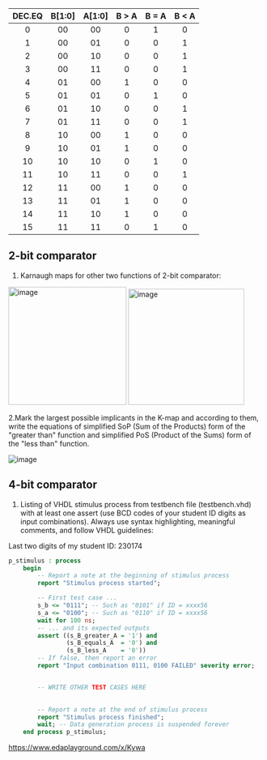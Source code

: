 | **DEC.EQ** | **B[1:0]** | **A[1:0]** | **B > A** | **B = A**	| **B < A** |
| :-: | :-: | :-: | :-: | :-: | :-: |
| 0 | 00 | 00 | 0 | 1 | 0 |
| 1 | 00	| 01 | 0	| 0 | 1 |
| 2 | 00	| 10 | 0	| 0 | 1 |
| 3 | 00	| 11 | 0	| 0 | 1 |
| 4 | 01	| 00 | 1	| 0 | 0 |
| 5 | 01	| 01 | 0	| 1 | 0 |
| 6 | 01	| 10 | 0	| 0 | 1 |
| 7 | 01	| 11 | 0	| 0 | 1 |
| 8 | 10	| 00 | 1	| 0 | 0 |
| 9 | 10	| 01 | 1	| 0 | 0 |
| 10 | 10 | 10	| 0 | 1 | 0 |
| 11 | 10 | 11	| 0 | 0 | 1 |
| 12 | 11 | 00	| 1 | 0 | 0 |
| 13 | 11 | 01	| 1 | 0 | 0 |
| 14 | 11 | 10	| 1 | 0 | 0 |
| 15 | 11 | 11	| 0 | 1 | 0 |

## 2-bit comparator
1. Karnaugh maps for other two functions of 2-bit comparator:

<img width="233" alt="image" src="https://user-images.githubusercontent.com/124675939/219032714-1605f6fc-21f1-4f37-b4da-ddbf1534e393.png">

<img width="229" alt="image" src="https://user-images.githubusercontent.com/124675939/219032824-56f9e259-3991-4a5b-b447-347129742a73.png">

2.Mark the largest possible implicants in the K-map and according to them, write the equations of simplified SoP (Sum of the Products) form of the "greater than" function and simplified PoS (Product of the Sums) form of the "less than" function.

![image](https://user-images.githubusercontent.com/124675939/219035768-c7dfb1a4-6689-4f37-bc43-b3008fe80de4.png)

## 4-bit comparator
1. Listing of VHDL stimulus process from testbench file (testbench.vhd) with at least one assert (use BCD codes of your student ID digits as input combinations). Always use syntax highlighting, meaningful comments, and follow VHDL guidelines:

Last two digits of my student ID: 230174

```vhdl
p_stimulus : process
    begin
        -- Report a note at the beginning of stimulus process
        report "Stimulus process started";

        -- First test case ...
        s_b <= "0111"; -- Such as "0101" if ID = xxxx56
        s_a <= "0100"; -- Such as "0110" if ID = xxxx56
        wait for 100 ns;
        -- ... and its expected outputs
        assert ((s_B_greater_A = '1') and
                (s_B_equals_A  = '0') and
                (s_B_less_A    = '0'))
        -- If false, then report an error
        report "Input combination 0111, 0100 FAILED" severity error;


        -- WRITE OTHER TEST CASES HERE
        

        -- Report a note at the end of stimulus process
        report "Stimulus process finished";
        wait; -- Data generation process is suspended forever
    end process p_stimulus;
```

https://www.edaplayground.com/x/Kywa


